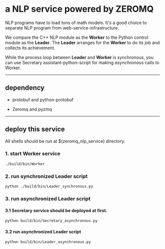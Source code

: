 # a NLP service powered by ZEROMQ

NLP programs have to load tons of math models. It's a good choice to separate NLP program from web-service-infrastructure.

We compare the C++ NLP module as the **Worker** to the Python control module as the **Leader**. The **Leader** arranges for the **Worker** to do its job and collects its achievement.

While the process loop between **Leader** and **Worker** is synchronous, you can use Secretary assistant-python-script for making *asynchronous* calls to Worker.


-----------

## dependency

* protobuf and python-protobuf

* Zeromq and pyzmq

-----------

## deploy this service

All shells should be run at $(zeromq_nlp_service) directory.

### 1. start Worker service

```
./build/bin/Worker
```

### 2. run synchronized Leader script

```
python ./build/bin/Leader_synchronous.py
```
  
### 3. run asynchronized Leader script

#### 3.1 Secretary service should be deployed at first.

```
python build/bin/Secretary_asynchronous.py
```
  
#### 3.2 run asynchronized Leader script

```
python build/bin/Leader_asynchronous.py
```
